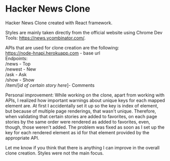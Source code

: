 # Hacker News Clone

Hacker News Clone created with React framework.

Styles are mainly taken directly from the official website using Chrome Dev Tools: https://news.ycombinator.com/.

APIs that are used for clone creation are the following:  
https://node-hnapi.herokuapp.com - base url  
Endpoints:  
/news - Top  
/newest - New  
/ask - Ask  
/show - Show  
/item/[*id of certain story here*]- Comments  

Personal improvement: While working on the clone, apart from working with APIs, I realized how important warnings about unique keys for each mapped element are. At first I accidentally set it up so the key is index of element, but because of multiple page renderings, that wasn't unique. Therefore, when validating that certain stories are added to favorites, on each page stories by the same order were rendered as added to favorites, even, though, those weren't added. The problem was fixed as soon as I set up the key for each rendered element as id for that element provided by the appropriate API.

Let me know if you think that there is anything I can improve in the overall clone creation. Styles were not the main focus.
